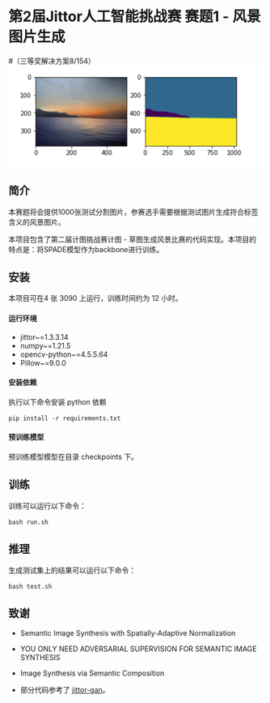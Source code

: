 # 第2届Jittor人工智能挑战赛 赛题1 - 风景图片生成
#（三等奖解决方案8/154）
![results](images/results.png)

## 简介
本赛题将会提供1000张测试分割图片，参赛选手需要根据测试图片生成符合标签含义的风景图片。

本项目包含了第二届计图挑战赛计图 - 草图生成风景比赛的代码实现。本项目的特点是：将SPADE模型作为backbone进行训练。

## 安装 
本项目可在4 张 3090 上运行，训练时间约为 12 小时。

#### 运行环境
- jittor~=1.3.3.14
- numpy~=1.21.5
- opencv-python~=4.5.5.64
- Pillow~=9.0.0


#### 安装依赖
执行以下命令安装 python 依赖
```
pip install -r requirements.txt
```

#### 预训练模型
预训练模型模型在目录 checkpoints 下。

## 训练
训练可以运行以下命令：
```
bash run.sh
```

## 推理
生成测试集上的结果可以运行以下命令：

```
bash test.sh
```

## 致谢
- Semantic Image Synthesis with Spatially-Adaptive Normalization
- YOU ONLY NEED ADVERSARIAL SUPERVISION FOR SEMANTIC IMAGE SYNTHESIS
- Image Synthesis via Semantic Composition

- 部分代码参考了 [jittor-gan](https://github.com/Jittor/gan-jittor)。

